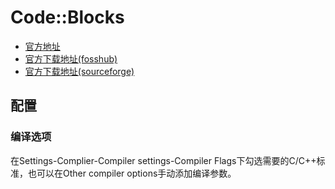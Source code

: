 # Code::Blocks

- [官方地址](http://www.codeblocks.org/)
- [官方下载地址(fosshub)](https://www.fosshub.com/Code-Blocks.html?dwl=codeblocks-20.03mingw-setup.exe)
- [官方下载地址(sourceforge)](https://sourceforge.net/projects/codeblocks/)

## 配置

### 编译选项
在Settings-Complier-Compiler settings-Compiler Flags下勾选需要的C/C++标准，也可以在Other compiler options手动添加编译参数。
